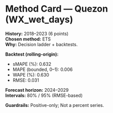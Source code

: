 # Method Card — Quezon (WX_wet_days)

**History:** 2018–2023 (6 points)  
**Chosen method:** ETS  
**Why:** Decision ladder + backtests.

**Backtest (rolling-origin):**
- sMAPE (%): 0.632
- MAPE (bounded, 0–1): 0.006
- WAPE (%): 0.630
- RMSE: 0.031

**Forecast horizon:** 2024–2029  
**Intervals:** 80% / 95% (RMSE-based)

**Guardrails:** Positive-only; Not a percent series.
